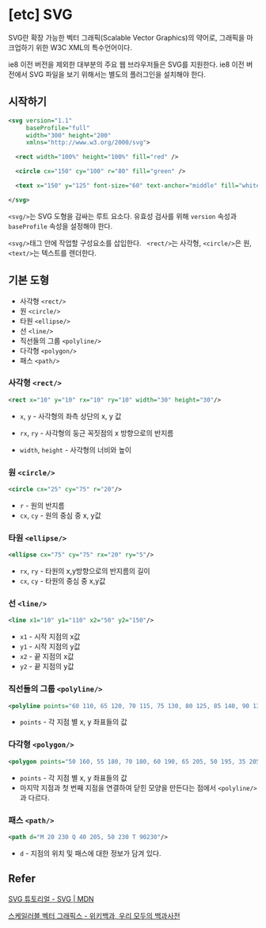 # [etc] SVG

SVG란 확장 가능한 벡터 그래픽(Scalable Vector Graphics)의 약어로, 그래픽을 마크업하기 위한 W3C XML의 특수언어이다.

ie8 이전 버전을 제외한 대부분의 주요 웹 브라우저들은 SVG를 지원한다. ie8 이전 버전에서 SVG 파일을 보기 위해서는 별도의 플러그인을 설치해야 한다. 



## 시작하기

```svg
<svg version="1.1"
     baseProfile="full"
     width="300" height="200"
     xmlns="http://www.w3.org/2000/svg">

  <rect width="100%" height="100%" fill="red" />

  <circle cx="150" cy="100" r="80" fill="green" />

  <text x="150" y="125" font-size="60" text-anchor="middle" fill="white">SVG</text>

</svg>
```

`<svg/>`는 SVG 도형을 감싸는 루트 요소다. 유효성 검사를 위해 `version` 속성과 `baseProfile` 속성을 설정해야 한다. 

`<svg/>`태그 안에 작업할 구성요소를 삽입한다. ` <rect/>`는 사각형, `<circle/>`은 원, `<text/>`는 텍스트를 렌더한다.



## 기본 도형

- 사각형 `<rect/>`
- 원 `<circle/>`
- 타원 `<ellipse/>`
- 선 `<line/>`
- 직선들의 그룹 `<polyline/>`
- 다각형 `<polygon/>`
- 패스 `<path/>`



### 사각형 `<rect/>`

```svg
<rect x="10" y="10" rx="10" ry="10" width="30" height="30"/>
```

- `x`, `y` - 사각형의 좌측 상단의 x, y 값

- `rx`, `ry` - 사각형의 둥근 꼭짓점의 x 방향으로의 반지름
- `width`, `height` - 사각형의 너비와 높이



### 원 `<circle/>`

```svg
<circle cx="25" cy="75" r="20"/>
```

- `r` -  원의 반지름
- `cx`, `cy` - 원의 중심 중 x, y값



### 타원 `<ellipse/>`

```svg
<ellipse cx="75" cy="75" rx="20" ry="5"/>
```

- `rx`, `ry` - 타원의 x,y방향으로의 반지름의 길이
- `cx`, `cy` - 타원의 중심 중 x,y값



### 선 `<line/>`

```svg
<line x1="10" y1="110" x2="50" y2="150"/>
```

- `x1` - 시작 지점의 x값
- `y1` - 시작 지점의 y값
- `x2` - 끝 지점의 x값
- `y2` - 끝 지점의 y값



### 직선들의 그룹 `<polyline/>`

```svg
<polyline points="60 110, 65 120, 70 115, 75 130, 80 125, 85 140, 90 135, 95 150, 100 145"/>
```

- `points` - 각 지점 별 x, y 좌표들의 값



### 다각형 `<polygon/>`

```svg
<polygon points="50 160, 55 180, 70 180, 60 190, 65 205, 50 195, 35 205, 40 190, 30 180, 45 180"/>
```

- `points` - 각 지점 별 x, y 좌표들의 값
- 마지막 지점과 첫 번째 지점을 연결하여 닫힌 모양을 만든다는 점에서  `<polyline/>`과 다르다.



### 패스 `<path/>`

```svg
<path d="M 20 230 Q 40 205, 50 230 T 90230"/>
```

- `d` - 지점의 위치 및 패스에 대한 정보가 담겨 있다. 





## Refer

[SVG 튜토리얼 - SVG | MDN](<https://developer.mozilla.org/ko/docs/Web/SVG/Tutorial>)

[스케일러블 벡터 그래픽스 - 위키백과, 우리 모두의 백과사전]([https://ko.wikipedia.org/wiki/%EC%8A%A4%EC%BC%80%EC%9D%BC%EB%9F%AC%EB%B8%94_%EB%B2%A1%ED%84%B0_%EA%B7%B8%EB%9E%98%ED%94%BD%EC%8A%A4](https://ko.wikipedia.org/wiki/스케일러블_벡터_그래픽스))

